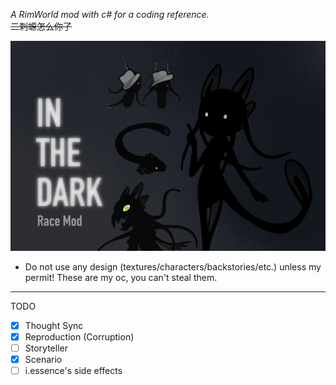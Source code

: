 ﻿*A RimWorld mod with c# for a coding reference.*
<br/>
~~二刺螈怎么你了~~

![Sirenidae.png](About/Preview.png)

- Do not use any design (textures/characters/backstories/etc.) unless my permit! These are my oc, you can't steal them.

***
TODO
- [x] Thought Sync
- [x] Reproduction (Corruption)
- [ ] Storyteller
- [x] Scenario
- [ ] i.essence's side effects
